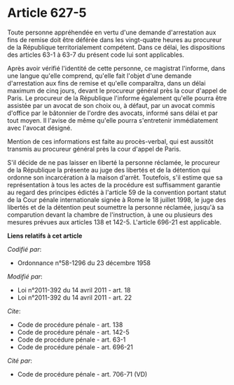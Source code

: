 # Article 627-5

Toute personne appréhendée en vertu d'une demande d'arrestation aux fins de remise doit être déférée dans les vingt-quatre
heures au procureur de la République territorialement compétent. Dans ce délai, les dispositions des articles 63-1 à 63-7 du
présent code lui sont applicables. 

Après avoir vérifié l'identité de cette personne, ce magistrat l'informe, dans une langue qu'elle comprend, qu'elle fait
l'objet d'une demande d'arrestation aux fins de remise et qu'elle comparaîtra, dans un délai maximum de cinq jours, devant le
procureur général près la cour d'appel de Paris. Le procureur de la République l'informe également qu'elle pourra être
assistée par un avocat de son choix ou, à défaut, par un avocat commis d'office par le bâtonnier de l'ordre des avocats,
informé sans délai et par tout moyen. Il l'avise de même qu'elle pourra s'entretenir immédiatement avec l'avocat désigné. 

Mention de ces informations est faite au procès-verbal, qui est aussitôt transmis au procureur général près la cour d'appel
de Paris. 

S'il décide de ne pas laisser en liberté la personne réclamée, le procureur de la République la présente au juge des libertés
et de la détention qui ordonne son incarcération à la maison d'arrêt. Toutefois, s'il estime que sa représentation à tous les
actes de la procédure est suffisamment garantie au regard des principes édictés à l'article 59 de la convention portant
statut de la Cour pénale internationale signée à Rome le 18 juillet 1998, le juge des libertés et de la détention peut
soumettre la personne réclamée, jusqu'à sa comparution devant la chambre de l'instruction, à une ou plusieurs des mesures
prévues aux articles 138 et 142-5. L'article 696-21 est applicable.

**Liens relatifs à cet article**

_Codifié par_:

  - Ordonnance n°58-1296 du 23 décembre 1958

_Modifié par_:

  - Loi n°2011-392 du 14 avril 2011 - art. 18
  - Loi n°2011-392 du 14 avril 2011 - art. 22

_Cite_:

  - Code de procédure pénale - art. 138
  - Code de procédure pénale - art. 142-5
  - Code de procédure pénale - art. 63-1
  - Code de procédure pénale - art. 696-21

_Cité par_:

  - Code de procédure pénale - art. 706-71 (VD)
